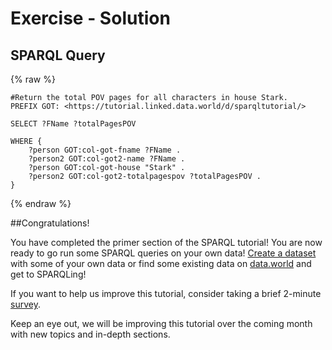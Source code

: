 # Exercise - Solution

## SPARQL Query

{% raw  %}
~~~~
#Return the total POV pages for all characters in house Stark.
PREFIX GOT: <https://tutorial.linked.data.world/d/sparqltutorial/>

SELECT ?FName ?totalPagesPOV

WHERE {
    ?person GOT:col-got-fname ?FName .
    ?person2 GOT:col-got2-name ?FName .
    ?person GOT:col-got-house "Stark" .
    ?person2 GOT:col-got2-totalpagespov ?totalPagesPOV .
}
~~~~
{% endraw  %}

##Congratulations!

You have completed the primer section of the SPARQL tutorial! You are now ready to go run some SPARQL queries on your own data! [Create a dataset](https://data.world/create-a-dataset) with some of your own data or find some existing data on [data.world](https://data.world) and get to SPARQLing!

If you want to help us improve this tutorial, consider taking a brief 2-minute [survey](https://docs.google.com/forms/d/e/1FAIpQLSdF0B8P0wM-Xpm2UCOaKd4xVbnnuyTIu8y2LvuzNYOeQNDJqQ/viewform?usp=sf_link).

Keep an eye out, we will be improving this tutorial over the coming month with new topics and in-depth sections.
